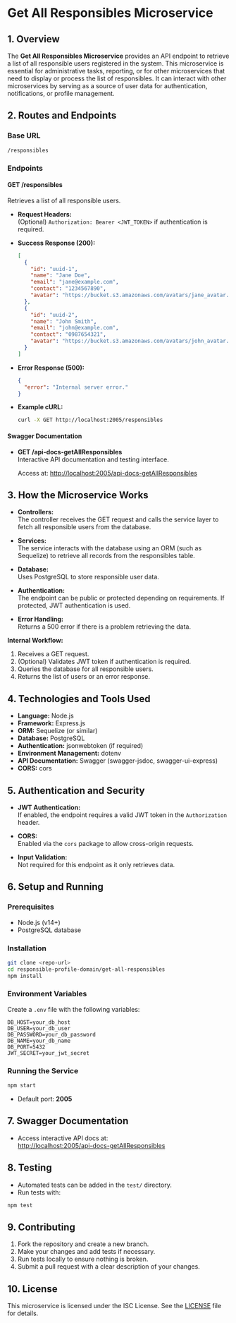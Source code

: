 # Get All Responsibles Microservice

## 1. Overview

The **Get All Responsibles Microservice** provides an API endpoint to retrieve a list of all responsible users registered in the system. This microservice is essential for administrative tasks, reporting, or for other microservices that need to display or process the list of responsibles. It can interact with other microservices by serving as a source of user data for authentication, notifications, or profile management.

## 2. Routes and Endpoints

### Base URL

```
/responsibles
```

### Endpoints

#### **GET /responsibles**

Retrieves a list of all responsible users.

- **Request Headers:**  
  (Optional) `Authorization: Bearer <JWT_TOKEN>` if authentication is required.

- **Success Response (200):**
  ```json
  [
    {
      "id": "uuid-1",
      "name": "Jane Doe",
      "email": "jane@example.com",
      "contact": "1234567890",
      "avatar": "https://bucket.s3.amazonaws.com/avatars/jane_avatar.jpg"
    },
    {
      "id": "uuid-2",
      "name": "John Smith",
      "email": "john@example.com",
      "contact": "0987654321",
      "avatar": "https://bucket.s3.amazonaws.com/avatars/john_avatar.jpg"
    }
  ]
  ```

- **Error Response (500):**
  ```json
  {
    "error": "Internal server error."
  }
  ```

- **Example cURL:**
  ```sh
  curl -X GET http://localhost:2005/responsibles
  ```

#### **Swagger Documentation**

- **GET /api-docs-getAllResponsibles**  
  Interactive API documentation and testing interface.

  Access at: [http://localhost:2005/api-docs-getAllResponsibles](http://localhost:2005/api-docs-getAllResponsibles)

## 3. How the Microservice Works

- **Controllers:**  
  The controller receives the GET request and calls the service layer to fetch all responsible users from the database.

- **Services:**  
  The service interacts with the database using an ORM (such as Sequelize) to retrieve all records from the responsibles table.

- **Database:**  
  Uses PostgreSQL to store responsible user data.

- **Authentication:**  
  The endpoint can be public or protected depending on requirements. If protected, JWT authentication is used.

- **Error Handling:**  
  Returns a 500 error if there is a problem retrieving the data.

**Internal Workflow:**
1. Receives a GET request.
2. (Optional) Validates JWT token if authentication is required.
3. Queries the database for all responsible users.
4. Returns the list of users or an error response.

## 4. Technologies and Tools Used

- **Language:** Node.js
- **Framework:** Express.js
- **ORM:** Sequelize (or similar)
- **Database:** PostgreSQL
- **Authentication:** jsonwebtoken (if required)
- **Environment Management:** dotenv
- **API Documentation:** Swagger (swagger-jsdoc, swagger-ui-express)
- **CORS:** cors

## 5. Authentication and Security

- **JWT Authentication:**  
  If enabled, the endpoint requires a valid JWT token in the `Authorization` header.

- **CORS:**  
  Enabled via the `cors` package to allow cross-origin requests.

- **Input Validation:**  
  Not required for this endpoint as it only retrieves data.

## 6. Setup and Running

### Prerequisites

- Node.js (v14+)
- PostgreSQL database

### Installation

```sh
git clone <repo-url>
cd responsible-profile-domain/get-all-responsibles
npm install
```

### Environment Variables

Create a `.env` file with the following variables:

```
DB_HOST=your_db_host
DB_USER=your_db_user
DB_PASSWORD=your_db_password
DB_NAME=your_db_name
DB_PORT=5432
JWT_SECRET=your_jwt_secret
```

### Running the Service

```sh
npm start
```

- Default port: **2005**

## 7. Swagger Documentation

- Access interactive API docs at:  
  [http://localhost:2005/api-docs-getAllResponsibles](http://localhost:2005/api-docs-getAllResponsibles)

## 8. Testing

- Automated tests can be added in the `test/` directory.
- Run tests with:

```sh
npm test
```

## 9. Contributing

1. Fork the repository and create a new branch.
2. Make your changes and add tests if necessary.
3. Run tests locally to ensure nothing is broken.
4. Submit a pull request with a clear description of your changes.

## 10. License

This microservice is licensed under the ISC License. See the [LICENSE](LICENSE) file for details.